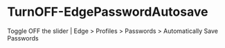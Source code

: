 # TurnOFF-EdgePasswordAutosave
Toggle OFF the slider | Edge > Profiles > Passwords > Automatically Save Passwords
